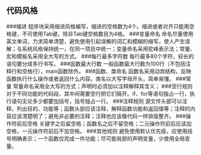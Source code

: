 ## 代码风格

###缩进
程序块采用缩进风格编写，缩进的空格数为4个。缩进或者对齐只能用空格键，不可使用Tab键，除非Tab键空格数目为4格。
###变量命名
命名尽量使用英文单词，力求简单清楚，避免使用引起误解的词汇和模糊的缩写，使人产生误解；与系统风格保持统一，在同一项目中统一；变量命名采用驼峰表示法；常量、宏和模板名采用全大写的方式。
###每行最多字符数
每行最多80个字符，较长的语句要分成多行书写。
###函数最大行数
一般函数最大行数为100行（不包括注释行和空格行），main函数除外。
###函数、类命名
函数名采用动宾结构，反映函数执行什么操作或者返回什么内容。类名以大写字母开头，简单易懂。
###常量
常量命名采用全大写的方式；声明时必须加以注释解释其含义；
###空行规则
对于不同功能的代码段，其中间需要空行把它们隔开。if、for等语句独占一行，执行语句无论多少都要加括号，括号独占一行。
###注释规则
源文件头部可以注释，列出目的、功能等；函数头部应该注释，解释函数功能和返回值等；注释的内容应该清楚明了；避免非必要的注释；注释也应该像代码一样排版整齐。
###操作符前后空格
关键字之后留空格；函数名之后不留空格；二元操作符前后应该加空格，一元操作符前后不加空格。
###其他规则
避免使用默认优先级，应使用括号明确表示；一个函数仅完成一件功能；尽可能局部的声明变量，少使用全局变量。